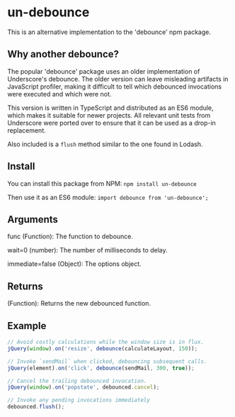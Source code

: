 # un-debounce

This is an alternative implementation to the 'debounce' npm package.

## Why another debounce?

The popular 'debounce' package uses an older implementation of Underscore's debounce.  The older version can leave misleading artifacts in JavaScript profiler, making it difficult to tell which debounced invocations were executed and which were not.

This version is written in TypeScript and distributed as an ES6 module, which makes it suitable for newer projects.  All relevant unit tests from Underscore were ported over to ensure that it can be used as a drop-in replacement.

Also included is a `flush` method similar to the one found in Lodash.

## Install

You can install this package from NPM:
`npm install un-debounce`

Then use it as an ES6 module:
`import debounce from 'un-debounce';`

## Arguments
func (Function): The function to debounce.

wait=0 (number): The number of milliseconds to delay.

immediate=false (Object): The options object.

## Returns

(Function): Returns the new debounced function.

## Example
```javascript
// Avoid costly calculations while the window size is in flux.
jQuery(window).on('resize', debounce(calculateLayout, 150));

// Invoke `sendMail` when clicked, debouncing subsequent calls.
jQuery(element).on('click', debounce(sendMail, 300, true));

// Cancel the trailing debounced invocation.
jQuery(window).on('popstate', debounced.cancel);

// Invoke any pending invocations immediately
debounced.flush();
```
